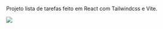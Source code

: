 Projeto lista de tarefas feito em React com Tailwindcss e Vite.

<img src = "file:///C:/Users/carol/Pictures/Screenshots/Captura%20de%20Tela%20(10).png">
